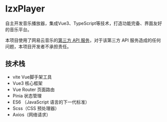 # lzxPlayer
自主开发音乐播放器，集成Vue3、TypeScript等技术，打造功能完备、界面友好的音乐平台。

本项目使用了网易云音乐的[第三方 API 服务](https://github.com/GuihongWang/NeteaseCloudMusicApi)，对于该第三方 API 服务造成的任何问题，本项目开发者不承担责任。

## 技术栈
- vite Vue脚手架工具
- Vue3 核心框架
- Vue Router 页面路由
- Pinia 状态管理
- ES6 （JavaScript 语言的下一代标准）
- Scss（CSS 预处理器）
- Axios（网络请求）